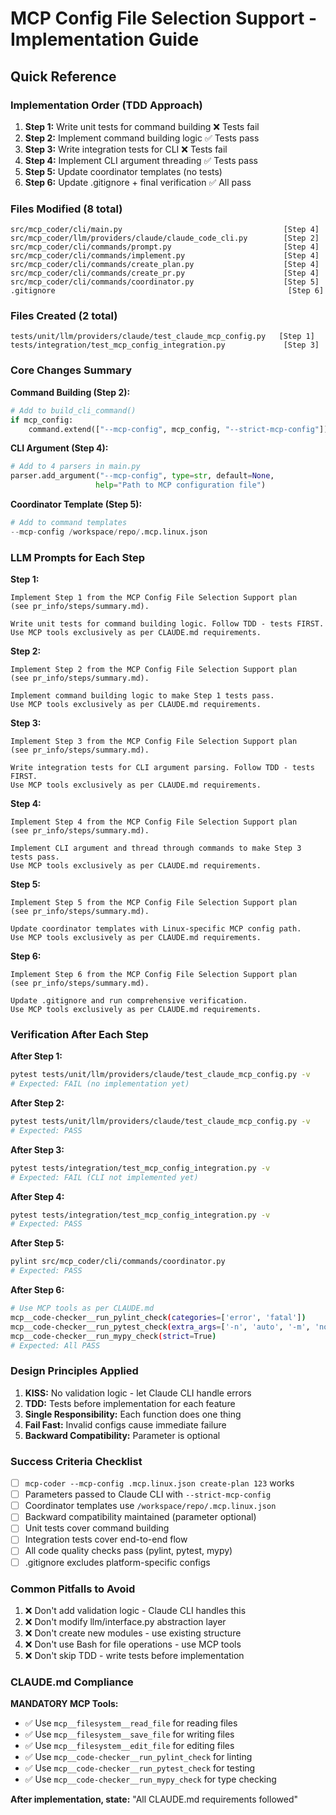 # MCP Config File Selection Support - Implementation Guide

## Quick Reference

### Implementation Order (TDD Approach)
1. **Step 1:** Write unit tests for command building ❌ Tests fail
2. **Step 2:** Implement command building logic ✅ Tests pass
3. **Step 3:** Write integration tests for CLI ❌ Tests fail
4. **Step 4:** Implement CLI argument threading ✅ Tests pass
5. **Step 5:** Update coordinator templates (no tests)
6. **Step 6:** Update .gitignore + final verification ✅ All pass

### Files Modified (8 total)
```
src/mcp_coder/cli/main.py                                    [Step 4]
src/mcp_coder/llm/providers/claude/claude_code_cli.py        [Step 2]
src/mcp_coder/cli/commands/prompt.py                         [Step 4]
src/mcp_coder/cli/commands/implement.py                      [Step 4]
src/mcp_coder/cli/commands/create_plan.py                    [Step 4]
src/mcp_coder/cli/commands/create_pr.py                      [Step 4]
src/mcp_coder/cli/commands/coordinator.py                    [Step 5]
.gitignore                                                    [Step 6]
```

### Files Created (2 total)
```
tests/unit/llm/providers/claude/test_claude_mcp_config.py   [Step 1]
tests/integration/test_mcp_config_integration.py             [Step 3]
```

### Core Changes Summary

**Command Building (Step 2):**
```python
# Add to build_cli_command()
if mcp_config:
    command.extend(["--mcp-config", mcp_config, "--strict-mcp-config"])
```

**CLI Argument (Step 4):**
```python
# Add to 4 parsers in main.py
parser.add_argument("--mcp-config", type=str, default=None,
                   help="Path to MCP configuration file")
```

**Coordinator Template (Step 5):**
```python
# Add to command templates
--mcp-config /workspace/repo/.mcp.linux.json
```

### LLM Prompts for Each Step

**Step 1:**
```
Implement Step 1 from the MCP Config File Selection Support plan 
(see pr_info/steps/summary.md).

Write unit tests for command building logic. Follow TDD - tests FIRST.
Use MCP tools exclusively as per CLAUDE.md requirements.
```

**Step 2:**
```
Implement Step 2 from the MCP Config File Selection Support plan 
(see pr_info/steps/summary.md).

Implement command building logic to make Step 1 tests pass.
Use MCP tools exclusively as per CLAUDE.md requirements.
```

**Step 3:**
```
Implement Step 3 from the MCP Config File Selection Support plan 
(see pr_info/steps/summary.md).

Write integration tests for CLI argument parsing. Follow TDD - tests FIRST.
Use MCP tools exclusively as per CLAUDE.md requirements.
```

**Step 4:**
```
Implement Step 4 from the MCP Config File Selection Support plan 
(see pr_info/steps/summary.md).

Implement CLI argument and thread through commands to make Step 3 tests pass.
Use MCP tools exclusively as per CLAUDE.md requirements.
```

**Step 5:**
```
Implement Step 5 from the MCP Config File Selection Support plan 
(see pr_info/steps/summary.md).

Update coordinator templates with Linux-specific MCP config path.
Use MCP tools exclusively as per CLAUDE.md requirements.
```

**Step 6:**
```
Implement Step 6 from the MCP Config File Selection Support plan 
(see pr_info/steps/summary.md).

Update .gitignore and run comprehensive verification.
Use MCP tools exclusively as per CLAUDE.md requirements.
```

### Verification After Each Step

**After Step 1:**
```bash
pytest tests/unit/llm/providers/claude/test_claude_mcp_config.py -v
# Expected: FAIL (no implementation yet)
```

**After Step 2:**
```bash
pytest tests/unit/llm/providers/claude/test_claude_mcp_config.py -v
# Expected: PASS
```

**After Step 3:**
```bash
pytest tests/integration/test_mcp_config_integration.py -v
# Expected: FAIL (CLI not implemented yet)
```

**After Step 4:**
```bash
pytest tests/integration/test_mcp_config_integration.py -v
# Expected: PASS
```

**After Step 5:**
```bash
pylint src/mcp_coder/cli/commands/coordinator.py
# Expected: PASS
```

**After Step 6:**
```bash
# Use MCP tools as per CLAUDE.md
mcp__code-checker__run_pylint_check(categories=['error', 'fatal'])
mcp__code-checker__run_pytest_check(extra_args=['-n', 'auto', '-m', 'not git_integration...'])
mcp__code-checker__run_mypy_check(strict=True)
# Expected: All PASS
```

### Design Principles Applied

1. **KISS:** No validation logic - let Claude CLI handle errors
2. **TDD:** Tests before implementation for each feature
3. **Single Responsibility:** Each function does one thing
4. **Fail Fast:** Invalid configs cause immediate failure
5. **Backward Compatibility:** Parameter is optional

### Success Criteria Checklist

- [ ] `mcp-coder --mcp-config .mcp.linux.json create-plan 123` works
- [ ] Parameters passed to Claude CLI with `--strict-mcp-config`
- [ ] Coordinator templates use `/workspace/repo/.mcp.linux.json`
- [ ] Backward compatibility maintained (parameter optional)
- [ ] Unit tests cover command building
- [ ] Integration tests cover end-to-end flow
- [ ] All code quality checks pass (pylint, pytest, mypy)
- [ ] .gitignore excludes platform-specific configs

### Common Pitfalls to Avoid

1. ❌ Don't add validation logic - Claude CLI handles this
2. ❌ Don't modify llm/interface.py abstraction layer
3. ❌ Don't create new modules - use existing structure
4. ❌ Don't use Bash for file operations - use MCP tools
5. ❌ Don't skip TDD - write tests before implementation

### CLAUDE.md Compliance

**MANDATORY MCP Tools:**
- ✅ Use `mcp__filesystem__read_file` for reading files
- ✅ Use `mcp__filesystem__save_file` for writing files
- ✅ Use `mcp__filesystem__edit_file` for editing files
- ✅ Use `mcp__code-checker__run_pylint_check` for linting
- ✅ Use `mcp__code-checker__run_pytest_check` for testing
- ✅ Use `mcp__code-checker__run_mypy_check` for type checking

**After implementation, state:**
"All CLAUDE.md requirements followed"
